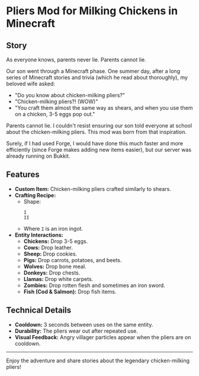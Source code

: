 # Pliers Mod for Milking Chickens in Minecraft

## Story
As everyone knows, parents never lie. Parents cannot lie.

Our son went through a Minecraft phase. One summer day, after a long series of Minecraft stories and trivia (which he read about thoroughly), my beloved wife asked:

- "Do you know about chicken-milking pliers?"
- "Chicken-milking pliers?! (WOW)"
- "You craft them almost the same way as shears, and when you use them on a chicken, 3-5 eggs pop out."

Parents cannot lie. I couldn't resist ensuring our son told everyone at school about the chicken-milking pliers. This mod was born from that inspiration.

Surely, if I had used Forge, I would have done this much faster and more efficiently (since Forge makes adding new items easier), but our server was already running on Bukkit.

## Features
- **Custom Item:** Chicken-milking pliers crafted similarly to shears.
- **Crafting Recipe:**
  - Shape:
    ```
    I  
    II
    ```
  - Where `I` is an iron ingot.
- **Entity Interactions:**
  - **Chickens:** Drop 3-5 eggs.
  - **Cows:** Drop leather.
  - **Sheep:** Drop cookies.
  - **Pigs:** Drop carrots, potatoes, and beets.
  - **Wolves:** Drop bone meal.
  - **Donkeys:** Drop chests.
  - **Llamas:** Drop white carpets.
  - **Zombies:** Drop rotten flesh and sometimes an iron sword.
  - **Fish (Cod & Salmon):** Drop fish items.

## Technical Details
- **Cooldown:** 3 seconds between uses on the same entity.
- **Durability:** The pliers wear out after repeated use.
- **Visual Feedback:** Angry villager particles appear when the pliers are on cooldown.


---
Enjoy the adventure and share stories about the legendary chicken-milking pliers!


